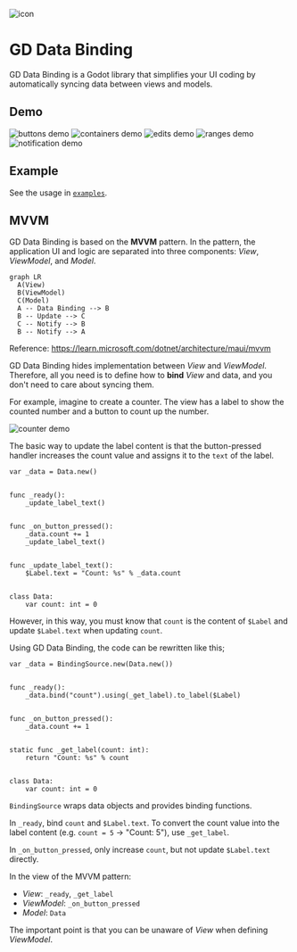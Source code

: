 ![icon](assets/icon.svg)

# GD Data Binding

GD Data Binding is a Godot library that simplifies your UI coding by automatically syncing data between views and models.

## Demo

![buttons demo](images/buttons.gif)
![containers demo](images/containers.gif)
![edits demo](images/edits.gif)
![ranges demo](images/ranges.gif)
![notification demo](images/notification.gif)

## Example

See the usage in [`examples`](examples).

## MVVM

GD Data Binding is based on the **MVVM** pattern.
In the pattern, the application UI and logic are separated into three components: *View*, *ViewModel*, and *Model*.

```mermaid
graph LR
  A(View)
  B(ViewModel)
  C(Model)
  A -- Data Binding --> B
  B -- Update --> C
  C -- Notify --> B
  B -- Notify --> A
```

Reference: https://learn.microsoft.com/dotnet/architecture/maui/mvvm

GD Data Binding hides implementation between *View* and *ViewModel*.
Therefore, all you need is to define how to **bind** *View* and data, and you don't need to care about syncing them.

For example, imagine to create a counter.
The view has a label to show the counted number and a button to count up the number.

![counter demo](images/counter.gif)

The basic way to update the label content is that the button-pressed handler increases the count value and assigns it to the `text` of the label.

```gdscript
var _data = Data.new()


func _ready():
	_update_label_text()


func _on_button_pressed():
	_data.count += 1
	_update_label_text()


func _update_label_text():
	$Label.text = "Count: %s" % _data.count


class Data:
	var count: int = 0
```

However, in this way, you must know that `count` is the content of `$Label` and update `$Label.text` when updating `count`.

Using GD Data Binding, the code can be rewritten like this;

```gdscript
var _data = BindingSource.new(Data.new())


func _ready():
	_data.bind("count").using(_get_label).to_label($Label)


func _on_button_pressed():
	_data.count += 1


static func _get_label(count: int):
	return "Count: %s" % count


class Data:
	var count: int = 0
```

`BindingSource` wraps data objects and provides binding functions.

In `_ready`, bind `count` and `$Label.text`.
To convert the count value into the label content (e.g. `count = 5` -> "Count: 5"), use `_get_label`.

In `_on_button_pressed`, only increase `count`, but not update `$Label.text` directly.

In the view of the MVVM pattern:

- *View*: `_ready`, `_get_label`
- *ViewModel*: `_on_button_pressed`
- *Model*: `Data`

The important point is that you can be unaware of *View* when defining *ViewModel*.

